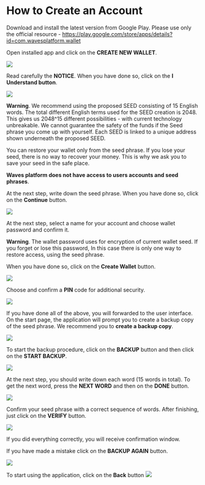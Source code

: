 # **How to Create an Account**

Download and install the latest version from Google Play.
Please use only the official resource - https://play.google.com/store/apps/details?id=com.wavesplatform.wallet

Open installed app and click on the **CREATE NEW WALLET**.

![](/_assets/account_creation_android_01.png)

Read carefully the **NOTICE**.
When you have done so, click on the **I Understand button**.

![](/_assets/account_creation_android_02.png)

**Warning**. We recommend using the proposed SEED consisting of 15 English words.
The total different English terms used for the SEED creation is 2048. This gives us 2048^15 different possibilities - with current technology unbreakable.
We cannot guarantee the safety of the funds if the Seed phrase you come up with yourself.
Each SEED is linked to a unique address shown underneath the proposed SEED.

You can restore your wallet only from the seed phrase. If you lose your seed, there is no way to recover your money. This is why we ask you to save your seed in the safe place.

**Waves platform does not have access to users accounts and seed phrases**.

At the next step, write down the seed phrase.
When you have done so, click on the **Continue** button.

![](/_assets/account_creation_android_03.png)

At the next step, select a name for your account and choose wallet password and confirm it.

**Warning**. The wallet password uses for encryption of current wallet seed. If you forget or lose this password, In this case there is only one way to restore access, using the seed phrase.

When you have done so, click on the **Create Wallet** button.

![](/_assets/account_creation_android_04.png)

Choose and confirm a **PIN** code for additional security.

![](/_assets/account_creation_android_05.png)

If you have done all of the above, you will forwarded to the user interface.
On the start page, the application will prompt you to create a backup copy of the seed phrase.
We recommend you to **create a backup copy**.

![](/_assets/account_creation_android_06.png)

To start the backup procedure, click on the **BACKUP** button and then click on the **START BACKUP**.

![](/_assets/account_creation_android_07.png)

At the next step, you should write down each word (15 words in total). To get the next word, press the **NEXT WORD** and then on the **DONE** button.

![](/_assets/account_creation_android_08.png)

Сonfirm your seed phrase with a correct sequence of words.
After finishing, just click on the **VERIFY** button.

![](/_assets/account_creation_android_09.png)

If you did everything correctly, you will receive confirmation window.

If you have made a mistake click on the **BACKUP AGAIN** button.

![](/_assets/account_creation_android_10.png)

 To start using the application, click on the **Back** button ![](/_assets/account_creation_android_11.png)
